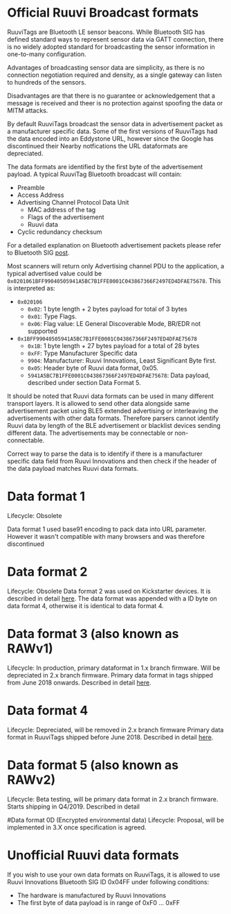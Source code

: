 # Official Ruuvi Broadcast formats

RuuviTags are Bluetooth LE sensor beacons. While Bluetooth SIG has defined standard ways
to represent sensor data via GATT connection, there is no widely adopted standard for
broadcasting the sensor information in one-to-many configuration.

Advantages of broadcasting sensor data are simplicity, as there is no connection negotiation
required and density, as a single gateway can listen to hundreds of the sensors.

Disadvantages are that there is no guarantee or acknowledgement that a message is received
and theer is no protection against spoofing the data or MITM attacks.  

By default RuuviTags broadcast the sensor data in advertisement packet as a manufacturer
specific data. Some of the first versions of RuuviTags had the data encoded into 
an Eddystone URL, however since the Google has discontinued their Nearby notfications
the URL dataformats are depreciated.

The data formats are identified by the first byte of the advertisement payload. A typical
RuuviTag Bluetooth broadcast will contain: 
 - Preamble
 - Access Address
 - Advertising Channel Protocol Data Unit
   * MAC address of the tag
   * Flags of the advertisement
   * Ruuvi data
 - Cyclic redundancy checksum

For a detailed explanation on Bluetooth advertisement packets please refer to Bluetooth 
SIG [post](https://www.bluetooth.com/blog/bluetooth-low-energy-it-starts-with-advertising/).

Most scanners will return only Advertising channel PDU to the application, a typical advertised
value could be `0x0201061BFF99040505941A5BC7B1FFE0001C043867366F2497ED4DFAE75678`. This is
interpreted as:
 - `0x020106`
   * `0x02`: 1 byte length + 2 bytes payload for total of 3 bytes
   * `0x01`: Type Flags. 
   * `0x06`: Flag value: LE General Discoverable Mode, BR/EDR not supported
 - `0x1BFF99040505941A5BC7B1FFE0001C043867366F2497ED4DFAE75678`
   * `0x1B`: 1 byte length + 27 bytes payload for a total of 28 bytes
   * `0xFF`: Type Manufacturer Specific data
   * `9904`: Manufacturer: Ruuvi Innovations, Least Significant Byte first.
   * `0x05`: Header byte of Ruuvi data format, 0x05. 
   * `5941A5BC7B1FFE0001C043867366F2497ED4DFAE75678`: Data payload, described under section Data Format 5. 

It should be noted that Ruuvi data formats can be used in many different transport layers.
It is allowed to send other data alongside same advertisement packet using BLE5 extended
advertising or interleaving the advertisements with other data formats. Therefore parsers
cannot identify Ruuvi data by length of the BLE advertisement or blacklist devices sending
different data. The advertisements may be connectable or non-connectable. 

Correct way to parse the data is to identify if there is a manufacturer specific data field
from Ruuvi Innovations and then check if the header of the data payload matches Ruuvi data formats.

# Data format 1 
Lifecycle: Obsolete

Data format 1 used base91 encoding to pack data into URL parameter. However it wasn't
compatible with many browsers and was therefore discontinued

# Data format 2
Lifecycle: Obsolete
Data format 2 was used on Kickstarter devices. It is described in detail [here](./dataformat_04.md).
The data format was appended with a ID byte on data format 4, otherwise it is identical to data format 4. 

# Data format 3 (also known as RAWv1)
Lifecycle: In production, primary dataformat in 1.x branch firmware. Will be
depreciated in 2.x branch firmware. Primary data format in tags shipped from June 2018 onwards. 
Described in detail [here](./dataformat_03.md).

# Data format 4
Lifecycle: Depreciated, will be removed in 2.x branch firmware
Primary data format in RuuviTags shipped before June 2018. Described in detail [here](./dataformat_04.md).

# Data format 5 (also known as RAWv2)
Lifecycle: Beta testing, will be primary data format in 2.x branch firmware.
Starts shipping in Q4/2019. Described in detail

#Data format 0D (Encrypted environmental data)
Lifecycle: Proposal, will be implemented in 3.X once specification is agreed. 

# Unofficial Ruuvi data formats

If you wish to use your own data formats on RuuviTags, it is allowed to use 
Ruuvi Innovations Bluetooth SIG ID 0x04FF under following conditions:
 - The hardware is manufactured by Ruuvi Innovations
 - The first byte of data payload is in range of 0xF0 ... 0xFF